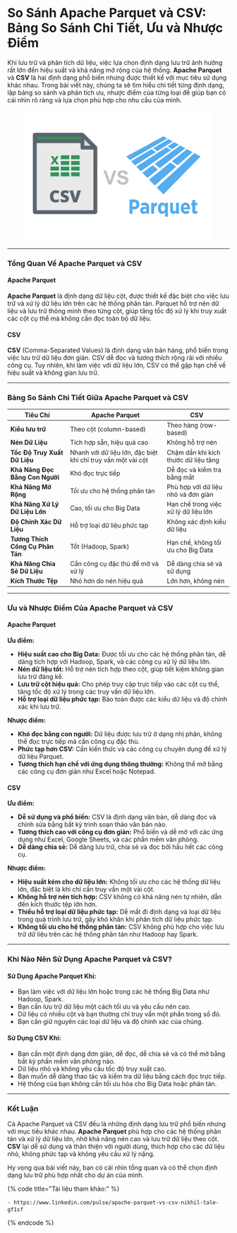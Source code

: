 # So Sánh Apache Parquet và CSV: Bảng So Sánh Chi Tiết, Ưu và Nhược Điểm

Khi lưu trữ và phân tích dữ liệu, việc lựa chọn định dạng lưu trữ ảnh hưởng rất lớn đến hiệu suất và khả năng mở rộng của hệ thống. **Apache Parquet** và **CSV** là hai định dạng phổ biến nhưng được thiết kế với mục tiêu sử dụng khác nhau. Trong bài viết này, chúng ta sẽ tìm hiểu chi tiết từng định dạng, lập bảng so sánh và phân tích ưu, nhược điểm của từng loại để giúp bạn có cái nhìn rõ ràng và lựa chọn phù hợp cho nhu cầu của mình.

<figure><img src="../.gitbook/assets/Apache-Parquet-vs-CSV.png" alt="Apache Parquet và CSV"><figcaption></figcaption></figure>

***

### Tổng Quan Về Apache Parquet và CSV

#### Apache Parquet

**Apache Parquet** là định dạng dữ liệu cột, được thiết kế đặc biệt cho việc lưu trữ và xử lý dữ liệu lớn trên các hệ thống phân tán. Parquet hỗ trợ nén dữ liệu và lưu trữ thông minh theo từng cột, giúp tăng tốc độ xử lý khi truy xuất các cột cụ thể mà không cần đọc toàn bộ dữ liệu.

#### CSV

**CSV** (Comma-Separated Values) là định dạng văn bản hàng, phổ biến trong việc lưu trữ dữ liệu đơn giản. CSV dễ đọc và tương thích rộng rãi với nhiều công cụ. Tuy nhiên, khi làm việc với dữ liệu lớn, CSV có thể gặp hạn chế về hiệu suất và không gian lưu trữ.

***

### Bảng So Sánh Chi Tiết Giữa Apache Parquet và CSV

| Tiêu Chí                         | Apache Parquet                                               | CSV                                  |
| -------------------------------- | ------------------------------------------------------------ | ------------------------------------ |
| **Kiểu lưu trữ**                 | Theo cột (column-based)                                      | Theo hàng (row-based)                |
| **Nén Dữ Liệu**                  | Tích hợp sẵn, hiệu quả cao                                   | Không hỗ trợ nén                     |
| **Tốc Độ Truy Xuất Dữ Liệu**     | Nhanh với dữ liệu lớn, đặc biệt khi chỉ truy vấn một vài cột | Chậm dần khi kích thước dữ liệu tăng |
| **Khả Năng Đọc Bằng Con Người**  | Khó đọc trực tiếp                                            | Dễ đọc và kiểm tra bằng mắt          |
| **Khả Năng Mở Rộng**             | Tối ưu cho hệ thống phân tán                                 | Phù hợp với dữ liệu nhỏ và đơn giản  |
| **Khả Năng Xử Lý Dữ Liệu Lớn**   | Cao, tối ưu cho Big Data                                     | Hạn chế trong việc xử lý dữ liệu lớn |
| **Độ Chính Xác Dữ Liệu**         | Hỗ trợ loại dữ liệu phức tạp                                 | Không xác định kiểu dữ liệu          |
| **Tương Thích Công Cụ Phân Tán** | Tốt (Hadoop, Spark)                                          | Hạn chế, không tối ưu cho Big Data   |
| **Khả Năng Chia Sẻ Dữ Liệu**     | Cần công cụ đặc thù để mở và xử lý                           | Dễ dàng chia sẻ và sử dụng           |
| **Kích Thước Tệp**               | Nhỏ hơn do nén hiệu quả                                      | Lớn hơn, không nén                   |

***

### Ưu và Nhược Điểm Của Apache Parquet và CSV

#### Apache Parquet

**Ưu điểm:**

* **Hiệu suất cao cho Big Data:** Được tối ưu cho các hệ thống phân tán, dễ dàng tích hợp với Hadoop, Spark, và các công cụ xử lý dữ liệu lớn.
* **Nén dữ liệu tốt:** Hỗ trợ nén tích hợp theo cột, giúp tiết kiệm không gian lưu trữ đáng kể.
* **Lưu trữ cột hiệu quả:** Cho phép truy cập trực tiếp vào các cột cụ thể, tăng tốc độ xử lý trong các truy vấn dữ liệu lớn.
* **Hỗ trợ loại dữ liệu phức tạp:** Bảo toàn được các kiểu dữ liệu và độ chính xác khi lưu trữ.

**Nhược điểm:**

* **Khó đọc bằng con người:** Dữ liệu được lưu trữ ở dạng nhị phân, không thể đọc trực tiếp mà cần công cụ đặc thù.
* **Phức tạp hơn CSV:** Cần kiến thức và các công cụ chuyên dụng để xử lý dữ liệu Parquet.
* **Tương thích hạn chế với ứng dụng thông thường:** Không thể mở bằng các công cụ đơn giản như Excel hoặc Notepad.

#### CSV

**Ưu điểm:**

* **Dễ sử dụng và phổ biến:** CSV là định dạng văn bản, dễ dàng đọc và chỉnh sửa bằng bất kỳ trình soạn thảo văn bản nào.
* **Tương thích cao với công cụ đơn giản:** Phổ biến và dễ mở với các ứng dụng như Excel, Google Sheets, và các phần mềm văn phòng.
* **Dễ dàng chia sẻ:** Dễ dàng lưu trữ, chia sẻ và đọc bởi hầu hết các công cụ.

**Nhược điểm:**

* **Hiệu suất kém cho dữ liệu lớn:** Không tối ưu cho các hệ thống dữ liệu lớn, đặc biệt là khi chỉ cần truy vấn một vài cột.
* **Không hỗ trợ nén tích hợp:** CSV không có khả năng nén tự nhiên, dẫn đến kích thước tệp lớn hơn.
* **Thiếu hỗ trợ loại dữ liệu phức tạp:** Dễ mất đi định dạng và loại dữ liệu trong quá trình lưu trữ, gây khó khăn khi phân tích dữ liệu phức tạp.
* **Không tối ưu cho hệ thống phân tán:** CSV không phù hợp cho việc lưu trữ dữ liệu trên các hệ thống phân tán như Hadoop hay Spark.



***

### Khi Nào Nên Sử Dụng Apache Parquet và CSV?

#### Sử Dụng Apache Parquet Khi:

* Bạn làm việc với dữ liệu lớn hoặc trong các hệ thống Big Data như Hadoop, Spark.
* Bạn cần lưu trữ dữ liệu một cách tối ưu và yêu cầu nén cao.
* Dữ liệu có nhiều cột và bạn thường chỉ truy vấn một phần trong số đó.
* Bạn cần giữ nguyên các loại dữ liệu và độ chính xác của chúng.

#### Sử Dụng CSV Khi:

* Bạn cần một định dạng đơn giản, dễ đọc, dễ chia sẻ và có thể mở bằng bất kỳ phần mềm văn phòng nào.
* Dữ liệu nhỏ và không yêu cầu tốc độ truy xuất cao.
* Bạn muốn dễ dàng thao tác và kiểm tra dữ liệu bằng cách đọc trực tiếp.
* Hệ thống của bạn không cần tối ưu hóa cho Big Data hoặc phân tán.

***

### Kết Luận

Cả Apache Parquet và CSV đều là những định dạng lưu trữ phổ biến nhưng với mục tiêu khác nhau. **Apache Parquet** phù hợp cho các hệ thống phân tán và xử lý dữ liệu lớn, nhờ khả năng nén cao và lưu trữ dữ liệu theo cột. **CSV** lại dễ sử dụng và thân thiện với người dùng, thích hợp cho các dữ liệu nhỏ, không phức tạp và không yêu cầu xử lý nặng.

Hy vọng qua bài viết này, bạn có cái nhìn tổng quan và có thể chọn định dạng lưu trữ phù hợp nhất cho dự án của mình.

{% code title="Tài liệu tham khảo:" %}
```http
- https://www.linkedin.com/pulse/apache-parquet-vs-csv-nikhil-tale-gf1sf
```
{% endcode %}

